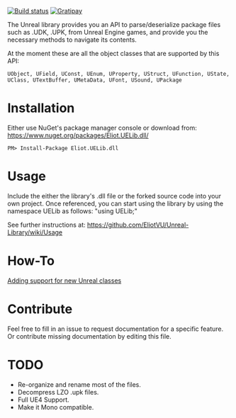 [![Build status](https://ci.appveyor.com/api/projects/status/451gy3lrr06wfxcw?svg=true)](https://ci.appveyor.com/project/EliotVU/unreal-library) 
[![Gratipay](https://img.shields.io/gratipay/EliotVU.svg)](https://www.gratipay.com/eliotvu/)

The Unreal library provides you an API to parse/deserialize package files such as .UDK, .UPK, from Unreal Engine games, and provide you the necessary methods to navigate its contents.

At the moment these are all the object classes that are supported by this API:

    UObject, UField, UConst, UEnum, UProperty, UStruct, UFunction, UState,
    UClass, UTextBuffer, UMetaData, UFont, USound, UPackage


Installation
==============

Either use NuGet's package manager console or download from: https://www.nuget.org/packages/Eliot.UELib.dll/

    PM> Install-Package Eliot.UELib.dll

Usage
==============

Include the either the library's .dll file or the forked source code into your own project.
Once referenced, you can start using the library by using the namespace UELib as follows: "using UELib;"

See further instructions at: https://github.com/EliotVU/Unreal-Library/wiki/Usage

How-To
==============
[Adding support for new Unreal classes](https://github.com/EliotVU/Unreal-Library/wiki/Adding-support-for-new-Unreal-classes) 

Contribute
==============

Feel free to fill in an issue to request documentation for a specific feature. Or contribute missing documentation by editing this file.

TODO
==============
* Re-organize and rename most of the files.
* Decompress LZO .upk files.
* Full UE4 Support.
* Make it Mono compatible.
